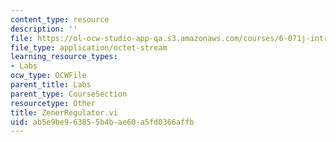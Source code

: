 ```yaml
---
content_type: resource
description: ''
file: https://ol-ocw-studio-app-qa.s3.amazonaws.com/courses/6-071j-introduction-to-electronics-signals-and-measurement-spring-2006/ab5e9be963855b4bae60a5fd0366affb_ZenerRegulator.vi
file_type: application/octet-stream
learning_resource_types:
- Labs
ocw_type: OCWFile
parent_title: Labs
parent_type: CourseSection
resourcetype: Other
title: ZenerRegulator.vi
uid: ab5e9be9-6385-5b4b-ae60-a5fd0366affb
---
```


